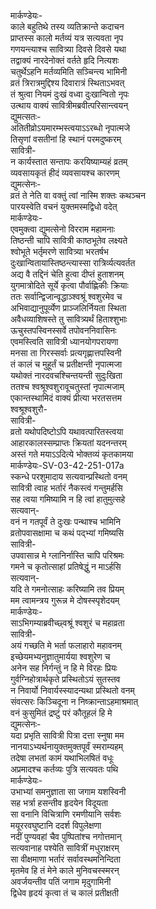मार्कण्डेयः-  
काले बहुतिथे तस्य व्यतिक्रान्ते कदाचन  
प्राप्तस्स कालो मर्तव्यं यत्र सत्यवता नृप  
गणयन्त्याश्च सावित्र्या दिवसे दिवसे यथा  
तद्वाक्यं नारदेनोक्तं वर्तते हृदि नित्यशः  
चतुर्थेऽहनि मर्तव्यमिति सञ्चिन्त्य भामिनी  
व्रतं त्रिरात्रमुद्दिश्य दिवारात्रं स्थिताऽभवत्  
तं श्रुत्वा नियमं दुःखं वध्वा दुःखान्वितो नृपः  
उत्थाय वाक्यं सावित्रीमब्रवीत्परिसान्त्वयन्  
द्युमत्सतः-  
अतितीव्रोऽयमारम्भस्त्वयाऽऽरब्धो नृपात्मजे  
तिसृणां वसतीनां हि स्थानं परमदुष्करम्  
सावित्री-  
न कार्यस्तात सन्तापः करयिष्याम्यहं व्रतम्  
व्यवसायकृतं हीदं व्यवसायश्च कारणम्  
द्युमत्सेनः-  
व्रतं ते नेति वा वक्तुं त्वां नास्मि शक्तः कथञ्चन  
पारयस्वेति वचनं युक्तमस्मद्विधो वदेत्  
मार्कण्डेयः-  
एवमुक्त्वा द्युमत्सेनो विरराम महामनाः  
तिष्ठन्ती चापि सावित्री काष्ठभूतेव लक्ष्यते  
श्वोभूते भर्तृमरणे सावित्र्या भरतर्षभ  
दुःखान्वितायास्तिष्ठन्त्यास्सा रात्रिर्व्यत्यवर्तत  
अद्य वै तद्दिनं चेति हुत्वा दीप्तं हुताशनम्  
युगमात्रोदिते सूर्ये कृत्वा पौर्वाह्णिकीः क्रियाः  
ततः सर्वान्द्विजान्वृद्धाञ्श्वश्रूं श्वशुरमेव च  
अभिवाद्यानुपूर्व्येण प्राञ्जलिर्नियता स्थिता  
अवैधव्याशिषस्ते तु सावित्र्यर्थं हिताश्शुभाः  
ऊचुस्तपस्विनस्सर्वे तपोवननिवासिनः  
एवमस्त्विति सावित्री ध्यानयोगपरायणा  
मनसा ता गिरस्सर्वाः प्रत्यगृह्णात्तपस्विनी  
तं कालं च मुहूर्तं च प्रतीक्षन्ती नृपात्मजा  
यथोक्तं नारदवचश्चिन्तयन्ती सुदुःखिता  
ततश्च श्वश्रूश्वशुरावूचतुस्तां नृपात्मजाम्  
एकान्तस्थामिदं वाक्यं प्रीत्या भरतसत्तम  
श्वश्रूश्वशुरौ-  
सावित्री-  
व्रतो यथोपदिष्टोऽपि यथावत्पारितस्त्वया  
आहारकालस्सम्प्राप्तः क्रियतां यदनन्तरम्  
अस्तं गते मयाऽऽदित्ये भोक्तव्यं कृतकामया  
मार्कण्डेयः-SV-03-42-251-017a  
स्कन्धे परशुमादाय सत्यवान्प्रस्थितो वनम्  
सावित्री त्वाह भर्तारं नैकस्त्वं गन्तुमर्हसि  
सह त्वया गमिष्यामि न हि त्वां हातुमुत्सहे  
सत्यवान्-  
वनं न गतपूर्वं ते दुःखः पन्थाश्च भामिनि  
व्रतोपवासक्षामा च कथं पद्भ्यां गमिष्यसि  
सावित्री-  
उपवासान्न मे ग्लानिर्नास्ति चापि परिश्रमः  
गमने च कृतोत्साहां प्रतिषेद्धुं न माऽर्हसि  
सत्यवान्-  
यदि ते गमनोत्साहः करिष्यामि तव प्रियम्  
मम त्वामन्त्रय गुरून्न मे दोषस्स्पृशेदयम्  
मार्कण्डेयः-  
साऽभिगम्याब्रवीच्छ्वश्रूं श्वशुरं च महाव्रता  
सावित्री-  
अयं गच्छति मे भर्ता फलाहारो महावनम्  
इच्छेयमभ्यनुज्ञातुमार्यया श्वशुरेण च  
अनेन सह निर्गन्तुं न हि मे विरहः प्रियः  
गुर्वग्निहोत्रार्थकृते प्रस्थितोऽयं सुतस्तव  
न निवार्यो निवार्यस्स्यादन्यथा प्रस्थितो वनम्  
संवत्सरः किञ्चिदूना न निष्क्रान्ताऽहमाश्रमात्  
वनं कुसुमितं द्रष्टुं परं कौतूहलं हि मे  
द्युमत्सेनः-  
यदा प्रभृति सावित्री पित्रा दत्ता स्नुषा मम  
नानयाऽभ्यर्थनायुक्तमुक्तपूर्वं स्मराम्यहम्  
तदेषा लभतां कामं यथाभिलषितं वधूः  
अप्रमादश्च कर्तव्यः पुत्रि सत्यवतः पथि  
मार्कण्डेयः-  
उभाभ्यां समनुज्ञाता सा जगाम यशस्विनी  
सह भर्त्रा हसन्तीव हृदयेन विदूयता  
सा वनानि विचित्राणि रमणीयानि सर्वशः  
मयूररवघुष्टानि ददर्श विपुलेक्षणा  
नदीं पुण्यवहां चैव पुष्पितांश्च नगोत्तमान्  
सत्यवानाह पश्येति सावित्रीं मधुराक्षरम्  
सा वीक्षमाणा भर्तारं सर्वावस्थमनिन्दिता  
मृतमेव हि तं मेने काले मुनिवचस्स्मरन्  
अवर्जयन्तीव पतिं जगाम मृदुगामिनी  
द्विधेव हृदयं कृत्वा तं च कालं प्रतीक्षती  
